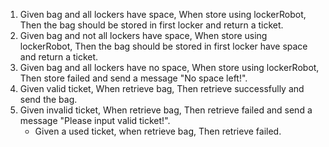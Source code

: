 1. Given bag and all lockers have space, When store using lockerRobot, Then the bag should be stored in first locker and return a ticket.
2. Given bag and not all lockers have space,  When store using lockerRobot, Then the bag should be stored in first locker have space and return a ticket.
3. Given bag and all lockers have no space, When store using lockerRobot, Then store failed and send a message "No space left!".
4. Given valid ticket, When retrieve bag, Then retrieve successfully and send the bag.
5. Given invalid ticket, When retrieve bag, Then retrieve failed and send a message "Please input valid ticket!".
    - Given a used ticket, when retrieve bag, Then retrieve failed.

